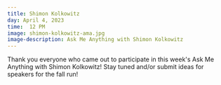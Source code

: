 ```yaml
---
title: Shimon Kolkowitz
day: April 4, 2023
time:  12 PM
image: shimon-kolkowitz-ama.jpg
image-description: Ask Me Anything with Shimon Kolkowitz
---
```


Thank you everyone who came out to participate in this week's Ask Me Anything with Shimon Kolkowitz!
Stay tuned and/or submit ideas for speakers for the fall run!